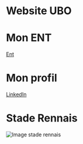 # Website UBO 
# Mon ENT
[Ent](https://ent.univ-brest.fr/web/expanded) 
# Mon profil
[LinkedIn](https://www.linkedin.com/in/y%C3%A9l%C3%A9na-costard-0390182b0/) 
# Stade Rennais 
![Image stade rennais](https://www.tipsbetting.co.uk/wp-content/uploads/2017/08/Rennes.png) 
